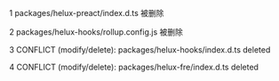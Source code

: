 1 packages/helux-preact/index.d.ts 被删除

2 packages/helux-hooks/rollup.config.js 被删除

3 CONFLICT (modify/delete): packages/helux-hooks/index.d.ts deleted

4 CONFLICT (modify/delete): packages/helux-fre/index.d.ts deleted

